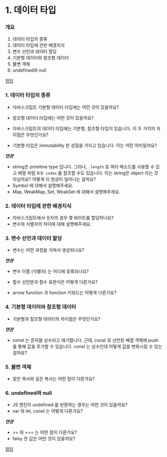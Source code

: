 # 1. 데이터 타입



### 개요

1. 데이터 타입의 종류
2. 데이터 타입에 관한 배경지식
3. 변수 선언과 데이터 할당
4. 기본형 데이터와 참조형 데이터
5. 불변 객체
6. undefined와 null


[정답](./answer.md)



### 1. 데이터 타입의 종류

* 자바스크립트 기본형 데이터 타입에는 어떤 것이 있을까요?

* 참조형 데이터 타입에는 어떤 것이 있을까요?

* 자바스크립트의 데이터 타입에는 기본형, 참조형 타입이 있습니다. 이 두 가지의 차이점은 무엇인가요?

* 기본형 타입은 immutability 한 성질을 가지고 있습니다. 이는 어떤 의미일까요?
  
  

***연관***

* string은 primitive type 입니다. 그러나, `.length` 등 여러 메소드를 사용할 수 있고 배열 처럼 `특정 index` 를 참조할 수도 있습니다. 이는 string은 object 라는 것 아닐까요? 어떻게 이 현상이 일어나는 걸까요?
* Symbol 에 대해서 설명해주세요.
* Map, WeakMap, Set, WeakSet 에 대해서 설명해주세요.



### 2. 데이터 타입에 관한 배경지식

* 자바스크립트에서 숫자의 경우 몇 바이트를 할당하나요?
* 변수와 식별자의 차이에 대해 설명해주세요.
  

### 3. 변수 선언과 데이터 할당

* 변수는 어떤 과정을 거쳐서 생성되나요?

***연관***

* 변수 이름 (식별자) 는 어디에 등록되나요?

* 함수 선언문과 함수 표현식은 어떻게 다른가요?
* arrow function 과 function 키워드는 어떻게 다른가요?



### 4. 기본형 데이터와 참조형 데이터

* 기본형과 참조형 데이터의 차이점은 무엇인가요?

***연관***

* const 는 흔히들 상수라고 얘기합니다. 근데, const 로 선언된 배열 객체에 push 를 통해 값을 추가할 수 있습니다.
  const 는 상수인데 어떻게 값을 변화시킬 수 있는 걸까요?



### 5. 불변 객체

* 얕은 복사와 깊은 복사는 어떤 점이 다른가요?



### 6. undefined와 null

* JS 엔진이 undefined 를 반환하는 경우는 어떤 것이 있을까요?
* var 와 let, const 는 어떻게 다른가요?

***연관***

* == 와 === 는 어떤 점이 다른가요?
* falsy 한 값은 어떤 것이 있을까요?



[정답](./answer.md)
